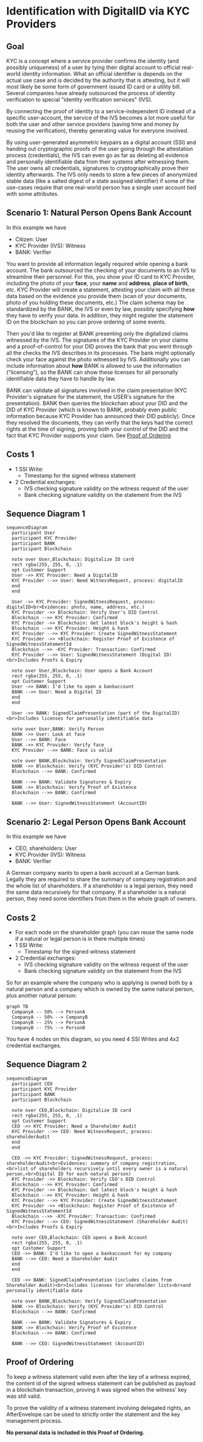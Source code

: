 # Identification with DigitalID via KYC Providers

## Goal

KYC is a concept where a service provider confirms the identity (and possibly uniqueness) of a user by tying their digital account to official real-world identity information. What an official identifier is depends on the actual use case and is decided by the authority that is attesting, but it will most likely be some form of government issued ID card or a utility bill. Several companies have already outsourced the process of identity verification to special "identity verification services" (IVS).

By connecting the proof of identity to a service-independent ID instead of a specific user-account, the service of the IVS becomes a lot more useful for both the user and other service providers (saving time and money by reusing the verification), thereby generating value for everyone involved.

By using user-generated asymmetric keypairs as a digital account (SSI) and handing out cryptographic proofs of the user going through the attestation process (credentials), the IVS can even go as far as deleting all evidence and personally identifiable data from their systems after witnessing them. The user owns all credentials, signatures to cryptographically prove their identity afterwards. The IVS only needs to store a few pieces of anonymized stable data (like a salted digest of a state assigned identifier) if some of the use-cases require that one real-world person has a single user account tied with some attributes.

## Scenario 1: Natural Person Opens Bank Account

In this example we have

- Citizen: User
- KYC Provider (IVS): Witness
- BANK: Verifier

You want to provide all information legally required while opening a bank account. The bank outsourced the checking of your documents to an IVS to streamline their personnel. For this, you show your ID card to KYC Provider, including the photo of your **face**, your **name** and **address**, **place of birth**, etc. KYC Provider will create a statement, attesting your claim with all these data based on the evidence you provide them (scan of your documents, photo of you holding these documents, etc.) The claim schema may be standardized by the BANK, the IVS or even by law, possibly specifying **how** they have to verify your data. In addition, they might register the statement ID on the blockchain so you can prove ordering of some events.

Then you'd like to register at BANK presenting only the digitalized claims witnessed by the IVS. The signatures of the KYC Provider on your claims and a proof-of-control for your DID proves the bank that you went through all the checks the IVS describes in its processes. The bank might optionally check your face against the photo witnessed by IVS. Additionally you can include information about **how** BANK is allowed to use the information ("licensing"), so the BANK can show these licenses for all personally identifiable data they have to handle by law.

BANK can validate all signatures involved in the claim presentation (KYC Provider's signature for the statement, the USER's signature for the presentation). BANK then queries the blockchain about your DID and the DID of KYC Provider (which is known to BANK, probably even public information because KYC Provider has announced their DID publicly). Once they resolved the documents, they can verify that the keys had the correct rights at the time of signing, proving both your control of the DID and the fact that KYC Provider supports your claim. See [Proof of Ordering](#proof-of-ordering)

## Costs 1

- 1 SSI Write:
  - Timestamp for the signed witness statement
- 2 Credential exchanges:
  - IVS checking signature validity on the witness request of the user
  - Bank checking signature validity on the statement from the IVS

## Sequence Diagram 1

```mermaid
sequenceDiagram
  participant User
  participant KYC Provider
  participant BANK
  participant Blockchain

  note over User,Blockchain: Digitalize ID card
  rect rgba(255, 255, 0, .1)
  opt Customer Support
  User ->> KYC Provider: Need a DigitalID
  KYC Provider -->> User: Need WitnessRequest, process: digitalID
  end
  end
  
  User ->> KYC Provider: SignedWitnessRequest, process: digitalID<br>Evidences: photo, name, address, etc.)
  KYC Provider ->> Blockchain: Verify User's DID Control
  Blockchain -->> KYC Provider: Confirmed
  KYC Provider ->> Blockchain: Get latest block's height & hash
  Blockchain -->> KYC Provider: Height & hash
  KYC Provider -->> KYC Provider: Create SignedWitnessStatement
  KYC Provider ->> +Blockchain: Register Proof of Existence of SignedWitnessStatementId
  Blockchain -->> -KYC Provider: Transaction: Confirmed
  KYC Provider -->> User: SignedWitnessStatement (Digital ID)<br>Includes Proofs & Expiry
  
  note over User,Blockchain: User opens a Bank Account
  rect rgba(255, 255, 0, .1)
  opt Customer Support
  User ->> BANK: I'd like to open a bankaccount
  BANK -->> User: Need a Digital ID
  end
  end
  
  User ->> BANK: SignedClaimPresentation (part of the DigitalID)<br>Includes licenses for personally identifiable data
  
  note over User,BANK: Verify Person
  BANK ->> User: Look at face
  User -->> BANK: Face
  BANK ->> KYC Provider: Verify face
  KYC Provider -->> BANK: Face is valid
  
  note over BANK,Blockchain: Verify SignedClaimPresentation
  BANK ->> Blockchain: Verify (KYC Provider's) DID Control
  Blockchain -->> BANK: Confirmed
  
  BANK -->> BANK: Validate Signatures & Expiry
  BANK ->> Blockchain: Verify Proof of Existence
  Blockchain -->> BANK: Confirmed
  
  BANK -->> User: SignedWitnessStatement (AccountID)
```

## Scenario 2: Legal Person Opens Bank Account

In this example we have

- CEO, shareholders: User
- KYC Provider (IVS): Witness
- BANK: Verifier

A German company wants to open a bank account at a German bank. Legally they are required to share the summary of company registration and the whole list of shareholders. If a shareholder is a legal person, they need the same data recursively for that company. If a shareholder is a natural person, they need some identifiers from them in the whole graph of owners.

## Costs 2

- For each node on the shareholder graph (you can reuse the same node if a natural or legal person is in there multiple times)
- 1 SSI Write:
  - Timestamp for the signed witness statement
- 2 Credential exchanges:
  - IVS checking signature validity on the witness request of the user
  - Bank checking signature validity on the statement from the IVS

So for an example where the company who is applying is owned both by a natural person and a company which is owned by the same natural person, plus another natural person:

```mermaid
graph TB
  CompanyA -- 50% --> PersonA
  CompanyA -- 50% --> CompanyB
  CompanyB -- 25% --> PersonA
  CompanyB -- 75% --> PersonB  
```

You have 4 nodes on this diagram, so you need 4 SSI Writes and 4x2 credential exchanges.

## Sequence Diagram 2

```mermaid
sequenceDiagram
  participant CEO
  participant KYC Provider
  participant BANK
  participant Blockchain

  note over CEO,Blockchain: Digitalize ID card
  rect rgba(255, 255, 0, .1)
  opt Customer Support
  CEO ->> KYC Provider: Need a Shareholder Audit
  KYC Provider -->> CEO: Need WitnessRequest, process: shareholderAudit
  end
  end
  
  CEO ->> KYC Provider: SignedWitnessRequest, process: shareholderAudit<br>Evidences: summary of company registration,<br>list of shareholders recursively until every owner is a natural person,<br>Digital ID for each natural person)
  KYC Provider ->> Blockchain: Verify CEO's DID Control
  Blockchain -->> KYC Provider: Confirmed
  KYC Provider ->> Blockchain: Get latest block's height & hash
  Blockchain -->> KYC Provider: Height & hash
  KYC Provider -->> KYC Provider: Create SignedWitnessStatement
  KYC Provider ->> +Blockchain: Register Proof of Existence of SignedWitnessStatementId
  Blockchain -->> -KYC Provider: Transaction: Confirmed
  KYC Provider -->> CEO: SignedWitnessStatement (Shareholder Audit)<br>Includes Proofs & Expiry
  
  note over CEO,Blockchain: CEO opens a Bank Account
  rect rgba(255, 255, 0, .1)
  opt Customer Support
  CEO ->> BANK: I'd like to open a bankaccount for my company
  BANK -->> CEO: Need a Shareholder Audit
  end
  end
  
  CEO ->> BANK: SignedClaimPresentation (includes claims from Shareholder Audit)<br>Includes licenses for shareholder lists<br>and personally identifiable data
  
  note over BANK,Blockchain: Verify SignedClaimPresentation
  BANK ->> Blockchain: Verify (KYC Provider's) DID Control
  Blockchain -->> BANK: Confirmed
  
  BANK -->> BANK: Validate Signatures & Expiry
  BANK ->> Blockchain: Verify Proof of Existence
  Blockchain -->> BANK: Confirmed
  
  BANK -->> CEO: SignedWitnessStatement (AccountID)
```

## Proof of Ordering

To keep a witness statement valid even after the key of a witness expired, the content id of the signed witness statement can be published as payload in a blockchain transaction, proving it was signed when the witness' key was still valid.

To prove the validity of a witness statement involving delegated rights, an AfterEnvelope can be used to strictly order the statement and the key management process.

**No personal data is included in this Proof of Ordering.**
